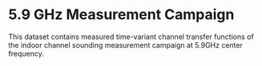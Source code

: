 # 5.9 GHz Measurement Campaign

This dataset contains measured time-variant channel transfer functions of the indoor channel sounding measurement campaign at 5.9GHz center frequency.
